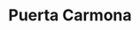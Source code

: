 ---
title: "Puerta Carmona"
url: /sevilla-casco-antiguo-san-bartolome/puerta-carmona/
shop: hardware
---